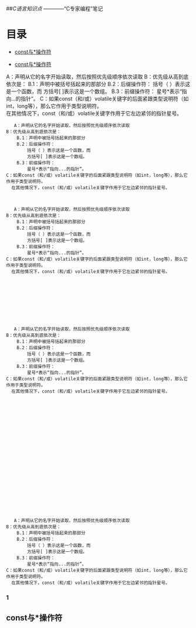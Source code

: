 ##*C语言知识点*
    ————“C专家编程”笔记
    
目录
==============================


*   [const与*操作符](#1)


*   [const与*操作符](#第一)

   A：声明从它的名字开始读取，然后按照优先级顺序依次读取
    B：优先级从高到底依次是：
        B.1：声明中被括号括起来的那部分
        B.2：后缀操作符：
            括号（ ）表示这是一个函数，而
            方括号[ ]表示这是一个数组。
        B.3：前缀操作符：
            星号*表示“指向...的指针”。
    C：如果const（和/或）volatile关键字的后面紧跟类型说明符（如int，long等），那么它作用于类型说明符。       
      在其他情况下，const（和/或）volatile关键字作用于它左边紧邻的指针星号。
    
       A：声明从它的名字开始读取，然后按照优先级顺序依次读取
    B：优先级从高到底依次是：
        B.1：声明中被括号括起来的那部分
        B.2：后缀操作符：
            括号（ ）表示这是一个函数，而
            方括号[ ]表示这是一个数组。
        B.3：前缀操作符：
            星号*表示“指向...的指针”。
    C：如果const（和/或）volatile关键字的后面紧跟类型说明符（如int，long等），那么它作用于类型说明符。       
      在其他情况下，const（和/或）volatile关键字作用于它左边紧邻的指针星号。
    
    
    
       A：声明从它的名字开始读取，然后按照优先级顺序依次读取
    B：优先级从高到底依次是：
        B.1：声明中被括号括起来的那部分
        B.2：后缀操作符：
            括号（ ）表示这是一个函数，而
            方括号[ ]表示这是一个数组。
        B.3：前缀操作符：
            星号*表示“指向...的指针”。
    C：如果const（和/或）volatile关键字的后面紧跟类型说明符（如int，long等），那么它作用于类型说明符。       
      在其他情况下，const（和/或）volatile关键字作用于它左边紧邻的指针星号。
    
    
    
    
    
    
    
    
    
    
       A：声明从它的名字开始读取，然后按照优先级顺序依次读取
    B：优先级从高到底依次是：
        B.1：声明中被括号括起来的那部分
        B.2：后缀操作符：
            括号（ ）表示这是一个函数，而
            方括号[ ]表示这是一个数组。
        B.3：前缀操作符：
            星号*表示“指向...的指针”。
    C：如果const（和/或）volatile关键字的后面紧跟类型说明符（如int，long等），那么它作用于类型说明符。       
      在其他情况下，const（和/或）volatile关键字作用于它左边紧邻的指针星号。
    
    
    
    
    
    
    
    
    
    
    
    
    
    
    
    
    
    
    
    
    
    
    
    
       A：声明从它的名字开始读取，然后按照优先级顺序依次读取
    B：优先级从高到底依次是：
        B.1：声明中被括号括起来的那部分
        B.2：后缀操作符：
            括号（ ）表示这是一个函数，而
            方括号[ ]表示这是一个数组。
        B.3：前缀操作符：
            星号*表示“指向...的指针”。
    C：如果const（和/或）volatile关键字的后面紧跟类型说明符（如int，long等），那么它作用于类型说明符。       
      在其他情况下，const（和/或）volatile关键字作用于它左边紧邻的指针星号。
    
































<h3>1</h3>









<h2 id="第一">const与*操作符</h2>

